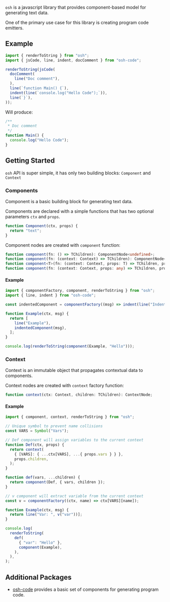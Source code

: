 `osh` is a javascript library that provides component-based model for generating text data.

One of the primary use case for this library is creating program code emitters.

## Example

```ts
import { renderToString } from "osh";
import { jsCode, line, indent, docComment } from "osh-code";

renderToString(jsCode(
  docComment(
    line("Doc comment"),
  ),
  line(`function Main() {`),
  indent(line(`console.log("Hello Code");`)),
  line(`}`),
));
```

Will produce:

```js
/**
 * Doc comment
 */
function Main() {
  console.log("Hello Code");
}
```

## Getting Started

`osh` API is super simple, it has only two building blocks: `Component` and `Context`

### Components

Component is a basic building block for generating text data.

Components are declared with a simple functions that has two optional parameters `ctx` and `props`.

```js
function Component(ctx, props) {
  return "text";
}
```

Component nodes are created with `component` function:

```ts
function component(fn: () => TChildren): ComponentNode<undefined>;
function component(fn: (context: Context) => TChildren): ComponentNode<undefined>;
function component<T>(fn: (context: Context, props: T) => TChildren, props: T): ComponentNode<T>;
function component(fn: (context: Context, props: any) => TChildren, props?: any): ComponentNode<any>;
```

#### Example

```js
import { componentFactory, component, renderToString } from "osh";
import { line, indent } from "osh-code";

const indentedComponent = componentFactory((msg) => indent(line("Indented Text: ", msg)));

function Example(ctx, msg) {
  return [
    line("Example"),
    indentedComponent(msg),
  ];
}

console.log(renderToString(component(Example, "Hello")));
```

### Context

Context is an immutable object that propagates contextual data to components.

Context nodes are created with `context` factory function:

```ts
function context(ctx: Context, children: TChildren): ContextNode;
```

#### Example

```js
import { component, context, renderToString } from "osh";

// Unique symbol to prevent name collisions
const VARS = Symbol("Vars");

// Def component will assign variables to the current context
function Def(ctx, props) {
  return context(
    { [VARS]: { ...ctx[VARS], ...{ props.vars } } },
    props.children,
  );
}

function def(vars, ...children) {
  return component(Def, { vars, children });
}

// v component will extract variable from the current context
const v = componentFactory((ctx, name) => ctx[VARS][name]);

function Example(ctx, msg) {
  return line("Var: ", v("var"))];
}

console.log(
  renderToString(
    def(
      { "var": "Hello" },
      component(Example),
    ),
  ),
);
```

## Additional Packages

- [osh-code](https://npmjs.com/package/osh-code) provides a basic set of components for generating program code.
